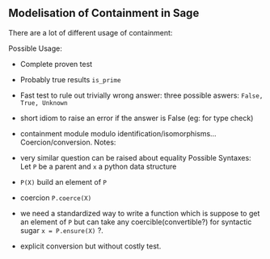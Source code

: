 

## Modelisation of Containment in Sage

There are a lot of different usage of containment: 

Possible Usage: 

* Complete proven test 
* Probably true results `is_prime` 
* Fast test to rule out trivially wrong answer: three possible aswers: `False, True, Unknown` 
* short idiom to raise an error if the answer is False (eg: for type check) 
* containment module modulo identification/isomorphisms... Coercion/conversion. 
Notes: 

* very similar question can be raised about equality 
Possible Syntaxes: Let `P` be a parent and `x` a python data structure 

* `P(X)` build an element of `P` 
* coercion `P.coerce(X)` 
* we need a standardized way to write a function which is suppose to get an element of `P` but can take any coercible(convertible?) for syntactic sugar `x = P.ensure(X)` ?. 
* explicit conversion but without costly test.  